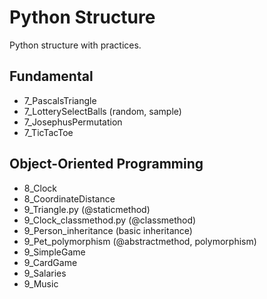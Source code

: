 # Python Structure
Python structure with practices.

## Fundamental
- 7_PascalsTriangle
- 7_LotterySelectBalls (random, sample)
- 7_JosephusPermutation
- 7_TicTacToe

## Object-Oriented Programming
- 8_Clock
- 8_CoordinateDistance
- 9_Triangle.py (@staticmethod)
- 9_Clock_classmethod.py (@classmethod)
- 9_Person_inheritance (basic inheritance)
- 9_Pet_polymorphism (@abstractmethod, polymorphism)
- 9_SimpleGame
- 9_CardGame
- 9_Salaries
- 9_Music

